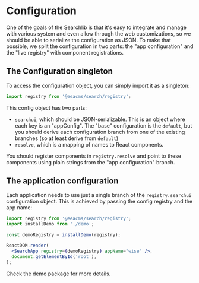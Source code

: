 # Configuration

One of the goals of the Searchlib is that it's easy to integrate and manage
with various system and even allow through the web customizations, so we should
be able to serialize the configuration as JSON. To make that possible, we
split the configuration in two parts: the "app configuration" and the
"live registry" with component registrations.

## The Configuration singleton

To access the configuration object, you can simply import it as a singleton:

```jsx
import registry from '@eeacms/search/registry';
```

This config object has two parts:

  - `searchui`, which should be JSON-serializable. This is an object where each
    key is an "appConfig". The "base" configuration is the `default`, but you
    should derive each configuration branch from one of the existing branches
    (so at least derive from `default`)
  - `resolve`, which is a mapping of names to React components.

You should register components in `registry.resolve` and point to these
components using plain strings from the "app configuration" branch.


## The application configuration

Each application needs to use just a single branch of the `registry.searchui`
configuration object. This is achieved by passing the config registry and the
app name:

```jsx
import registry from '@eeacms/search/registry';
import installDemo from './demo';

const demoRegistry = installDemo(registry);

ReactDOM.render(
  <SearchApp registry={demoRegistry} appName="wise" />,
  document.getElementById('root'),
);
```

Check the demo package for more details.
